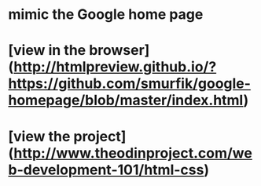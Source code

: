 # mimic the Google home page
# [view in the browser] (http://htmlpreview.github.io/?https://github.com/smurfik/google-homepage/blob/master/index.html)
# [view the project] (http://www.theodinproject.com/web-development-101/html-css)
